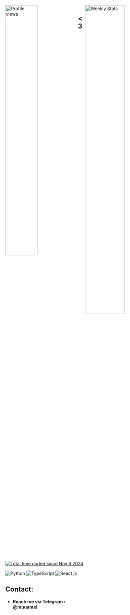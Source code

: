 <div>
  
  <img width="45%" align="left" alt="Profile views" src="https://moe-counter.glitch.me/get/@amole">
  <a href="https://wakatime.com/@amole" target="_blank">
    <img width="50%" align="right" alt="Weekly Stats" src="https://github-readme-stats.vercel.app/api/wakatime?username=amole&border_radius=5px&theme=dark&bg_color=1f1f1f&border_color=1f1f1f&icon_color=58a6ff&show_icons=true&disable_animations=false&custom_title=Weekly%20Stats&v=2">
  </a>

</div>

## <3
<a href="https://wakatime.com/@9cd3ae07-98eb-424f-a8ec-843d54b2ddf4"><img src="https://wakatime.com/badge/user/9cd3ae07-98eb-424f-a8ec-843d54b2ddf4.svg" alt="Total time coded since Nov 6 2024" /></a>

![Python](https://img.shields.io/badge/Python--blue) ![TypeScript](https://img.shields.io/badge/TypeScript--blue) ![React.js](https://img.shields.io/badge/React.js--61DAFB)

## Contact:
- **Reach me via Telegram : @muuamel**
